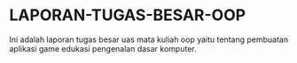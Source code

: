 # LAPORAN-TUGAS-BESAR-OOP
Ini adalah laporan tugas besar uas mata kuliah oop yaitu tentang pembuatan aplikasi game edukasi pengenalan dasar komputer. 
